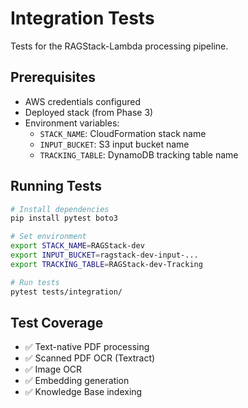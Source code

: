 # Integration Tests

Tests for the RAGStack-Lambda processing pipeline.

## Prerequisites

- AWS credentials configured
- Deployed stack (from Phase 3)
- Environment variables:
  - `STACK_NAME`: CloudFormation stack name
  - `INPUT_BUCKET`: S3 input bucket name
  - `TRACKING_TABLE`: DynamoDB tracking table name

## Running Tests

```bash
# Install dependencies
pip install pytest boto3

# Set environment
export STACK_NAME=RAGStack-dev
export INPUT_BUCKET=ragstack-dev-input-...
export TRACKING_TABLE=RAGStack-dev-Tracking

# Run tests
pytest tests/integration/
```

## Test Coverage

- ✅ Text-native PDF processing
- ✅ Scanned PDF OCR (Textract)
- ✅ Image OCR
- ✅ Embedding generation
- ✅ Knowledge Base indexing
